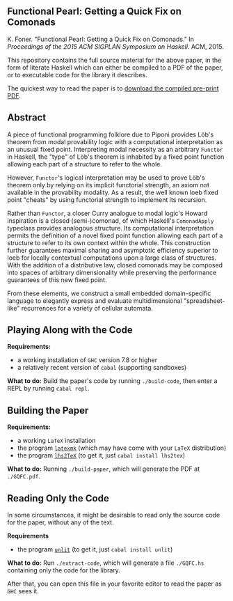 Functional Pearl: Getting a Quick Fix on Comonads
-------------------------------------------------

K. Foner. "Functional  Pearl: Getting  a  Quick  Fix on Comonads." In *Proceedings of the 2015 ACM SIGPLAN Symposium on Haskell.*  ACM, 2015.

This repository contains the full source material for the above paper, in the form of literate Haskell which can either be compiled to a PDF of the paper, or to executable code for the library it describes.

The quickest way to read the paper is to [download the compiled pre-print PDF](https://github.com/kwf/GQFC/raw/master/GQFC.pdf).

## Abstract

A piece of functional programming folklore due to Piponi provides Löb's theorem from modal provability logic with a computational interpretation as an unusual fixed point. Interpreting modal necessity as an arbitrary `Functor` in Haskell, the "type" of Löb's theorem is inhabited by a fixed point function allowing each part of a structure to refer to the whole.

However, `Functor`'s logical interpretation may be used to prove Löb's theorem only by relying on its implicit functorial strength, an axiom not available in the provability modality. As a result, the well known loeb fixed point "cheats" by using functorial strength to implement its recursion.

Rather than `Functor`, a closer Curry analogue to modal logic's Howard inspiration is a closed (semi-)comonad, of which Haskell's `ComonadApply` typeclass provides analogous structure. Its computational interpretation permits the definition of a novel fixed point function allowing each part of a structure to refer to its own context within the whole. This construction further guarantees maximal sharing and asymptotic efficiency superior to loeb for locally contextual computations upon a large class of structures. With the addition of a distributive law, closed comonads may be composed into spaces of arbitrary dimensionality while preserving the performance guarantees of this new fixed point.

From these elements, we construct a small embedded domain-specific language to elegantly express and evaluate multidimensional "spreadsheet-like" recurrences for a variety of cellular automata.

## Playing Along with the Code

**Requirements:**
- a working installation of `GHC` version 7.8 or higher
- a relatively recent version of `cabal` (supporting sandboxes)

**What to do:**
Build the paper's code by running `./build-code`, then enter a REPL by running `cabal repl`.

## Building the Paper

**Requirements:**
- a working `LaTeX` installation
- the program [`latexmk`](https://www.ctan.org/pkg/latexmk/?lang=en) (which may have come with your `LaTeX` distribution)
- the program [`lhs2TeX`](http://www.andres-loeh.de/lhs2tex) (to get it, just `cabal install lhs2tex`)

**What to do:**
Running `./build-paper`, which will generate the PDF at `./GQFC.pdf`.

## Reading Only the Code

In some circumstances, it might be desirable to read only the source code for the paper, without any of the text.

**Requirements**
- the program [`unlit`](https://hackage.haskell.org/package/unlit) (to get it, just `cabal install unlit`)

**What to do:**
Run `./extract-code`, which will generate a file `./GQFC.hs` containing only the code for the library.

After that, you can open this file in your favorite editor to read the paper as `GHC` sees it.
